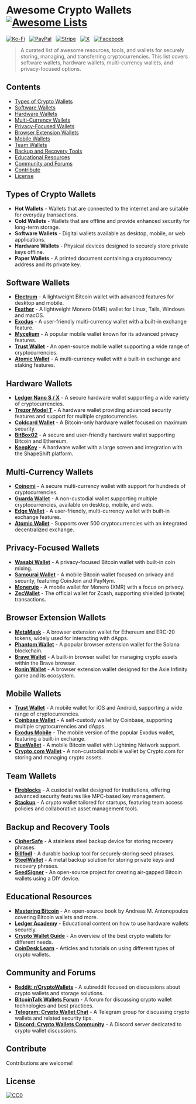 # Awesome Crypto Wallets [![Awesome Lists](https://srv-cdn.himpfen.io/badges/awesome-lists/awesomelists-flat.svg)](https://github.com/awesomelistsio/awesome)

[![Ko-Fi](https://srv-cdn.himpfen.io/badges/kofi/kofi-flat.svg)](https://ko-fi.com/awesomelists) &nbsp; [![PayPal](https://srv-cdn.himpfen.io/badges/paypal/paypal-flat.svg)](https://www.paypal.com/donate/?hosted_button_id=3LLKRXJU44EJJ) &nbsp; [![Stripe](https://srv-cdn.himpfen.io/badges/stripe/stripe-flat.svg)](https://tinyurl.com/e8ymxdw3) &nbsp; [![X](https://srv-cdn.himpfen.io/badges/twitter/twitter-flat.svg)](https://x.com/ListsAwesome) &nbsp; [![Facebook](https://srv-cdn.himpfen.io/badges/facebook-pages/facebook-pages-flat.svg)](https://www.facebook.com/awesomelists)

> A curated list of awesome resources, tools, and wallets for securely storing, managing, and transferring cryptocurrencies. This list covers software wallets, hardware wallets, multi-currency wallets, and privacy-focused options.

## Contents

- [Types of Crypto Wallets](#types-of-crypto-wallets)
- [Software Wallets](#software-wallets)
- [Hardware Wallets](#hardware-wallets)
- [Multi-Currency Wallets](#multi-currency-wallets)
- [Privacy-Focused Wallets](#privacy-focused-wallets)
- [Browser Extension Wallets](#browser-extension-wallets)
- [Mobile Wallets](#mobile-wallets)
- [Team Wallets](#team-wallets)
- [Backup and Recovery Tools](#backup-and-recovery-tools)
- [Educational Resources](#educational-resources)
- [Community and Forums](#community-and-forums)
- [Contribute](#contribute)
- [License](#license)

## Types of Crypto Wallets

- **Hot Wallets** - Wallets that are connected to the internet and are suitable for everyday transactions.
- **Cold Wallets** - Wallets that are offline and provide enhanced security for long-term storage.
- **Software Wallets** - Digital wallets available as desktop, mobile, or web applications.
- **Hardware Wallets** - Physical devices designed to securely store private keys offline.
- **Paper Wallets** - A printed document containing a cryptocurrency address and its private key.

## Software Wallets

- **[Electrum](https://electrum.org/)** - A lightweight Bitcoin wallet with advanced features for desktop and mobile.
- **[Feather](https://featherwallet.org/)** - A lightweight Monero (XMR) wallet for Linux, Tails, Windows and macOS.
- **[Exodus](https://www.exodus.com/)** - A user-friendly multi-currency wallet with a built-in exchange feature.
- **[Mycelium](https://mycelium.com/)** - A popular mobile wallet known for its advanced privacy features.
- **[Trust Wallet](https://trustwallet.com/)** - An open-source mobile wallet supporting a wide range of cryptocurrencies.
- **[Atomic Wallet](https://atomicwallet.io/)** - A multi-currency wallet with a built-in exchange and staking features.

## Hardware Wallets

- **[Ledger Nano S / X](https://www.ledger.com/)** - A secure hardware wallet supporting a wide variety of cryptocurrencies.
- **[Trezor Model T](https://trezor.io/)** - A hardware wallet providing advanced security features and support for multiple cryptocurrencies.
- **[Coldcard Wallet](https://coldcardwallet.com/)** - A Bitcoin-only hardware wallet focused on maximum security.
- **[BitBox02](https://shiftcrypto.ch/bitbox02/)** - A secure and user-friendly hardware wallet supporting Bitcoin and Ethereum.
- **[KeepKey](https://shapeshift.com/keepkey)** - A hardware wallet with a large screen and integration with the ShapeShift platform.

## Multi-Currency Wallets

- **[Coinomi](https://www.coinomi.com/)** - A secure multi-currency wallet with support for hundreds of cryptocurrencies.
- **[Guarda Wallet](https://guarda.com/)** - A non-custodial wallet supporting multiple cryptocurrencies, available on desktop, mobile, and web.
- **[Edge Wallet](https://edge.app/)** - A user-friendly, multi-currency wallet with built-in exchange features.
- **[Atomic Wallet](https://atomicwallet.io/)** - Supports over 500 cryptocurrencies with an integrated decentralized exchange.

## Privacy-Focused Wallets

- **[Wasabi Wallet](https://wasabiwallet.io/)** - A privacy-focused Bitcoin wallet with built-in coin mixing.
- **[Samourai Wallet](https://samouraiwallet.com/)** - A mobile Bitcoin wallet focused on privacy and security, featuring CoinJoin and PayNym.
- **[Monerujo](https://www.monerujo.io/)** - A mobile wallet for Monero (XMR) with a focus on privacy.
- **[ZecWallet](https://www.zecwallet.co/)** - The official wallet for Zcash, supporting shielded (private) transactions.

## Browser Extension Wallets

- **[MetaMask](https://metamask.io/)** - A browser extension wallet for Ethereum and ERC-20 tokens, widely used for interacting with dApps.
- **[Phantom Wallet](https://phantom.app/)** - A popular browser extension wallet for the Solana blockchain.
- **[Brave Wallet](https://brave.com/wallet/)** - A built-in browser wallet for managing crypto assets within the Brave browser.
- **[Ronin Wallet](https://roninwallet.io/)** - A browser extension wallet designed for the Axie Infinity game and its ecosystem.

## Mobile Wallets

- **[Trust Wallet](https://trustwallet.com/)** - A mobile wallet for iOS and Android, supporting a wide range of cryptocurrencies.
- **[Coinbase Wallet](https://wallet.coinbase.com/)** - A self-custody wallet by Coinbase, supporting multiple cryptocurrencies and dApps.
- **[Exodus Mobile](https://www.exodus.com/mobile/)** - The mobile version of the popular Exodus wallet, featuring a built-in exchange.
- **[BlueWallet](https://bluewallet.io/)** - A mobile Bitcoin wallet with Lightning Network support.
- **[Crypto.com Wallet](https://crypto.com/defi-wallet)** - A non-custodial mobile wallet by Crypto.com for storing and managing crypto assets.

## Team Wallets

- **[Fireblocks](https://www.fireblocks.com/)** - A custodial wallet designed for institutions, offering advanced security features like MPC-based key management.
- **[Stackup](https://www.stackup.fi/)** - A crypto wallet tailored for startups, featuring team access policies and collaborative asset management tools.

## Backup and Recovery Tools

- **[CipherSafe](https://www.ciphersafe.io/)** - A stainless steel backup device for storing recovery phrases.
- **[Billfodl](https://billfodl.com/)** - A durable backup tool for securely storing seed phrases.
- **[SteelWallet](https://www.steelwallet.com/)** - A metal backup solution for storing private keys and recovery phrases.
- **[SeedSigner](https://seedsigner.com/)** - An open-source project for creating air-gapped Bitcoin wallets using a DIY device.

## Educational Resources

- **[Mastering Bitcoin](https://github.com/bitcoinbook/bitcoinbook)** - An open-source book by Andreas M. Antonopoulos covering Bitcoin wallets and more.
- **[Ledger Academy](https://www.ledger.com/academy)** - Educational content on how to use hardware wallets securely.
- **[Crypto Wallet Guide](https://www.investopedia.com/best-bitcoin-wallets-5070283)** - An overview of the best crypto wallets for different needs.
- **[CoinDesk Learn](https://www.coindesk.com/learn/)** - Articles and tutorials on using different types of crypto wallets.

## Community and Forums

- **[Reddit: r/CryptoWallets](https://www.reddit.com/r/CryptoWallets/)** - A subreddit focused on discussions about crypto wallets and storage solutions.
- **[BitcoinTalk Wallets Forum](https://bitcointalk.org/index.php?board=53.0)** - A forum for discussing crypto wallet technologies and best practices.
- **[Telegram: Crypto Wallet Chat](https://t.me/CryptoWallets)** - A Telegram group for discussing crypto wallets and related security tips.
- **[Discord: Crypto Wallets Community](https://discord.gg/cryptowallets)** - A Discord server dedicated to crypto wallet discussions.

## Contribute

Contributions are welcome!

## License

[![CC0](https://mirrors.creativecommons.org/presskit/buttons/88x31/svg/by-sa.svg)](http://creativecommons.org/licenses/by-sa/4.0/)
